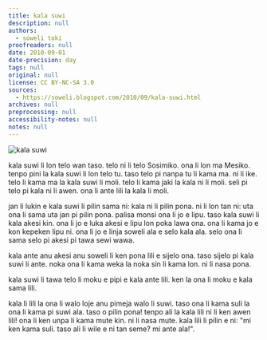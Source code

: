 ```yaml
---
title: kala suwi
description: null
authors:
  - soweli toki
proofreaders: null
date: 2010-09-01
date-precision: day
tags: null
original: null
license: CC BY-NC-SA 3.0
sources:
  - https://soweli.blogspot.com/2010/09/kala-suwi.html
archives: null
preprocessing: null
accessibility-notes: null
notes: null
---
```


<!-- https://picasaweb.google.com/lh/photo/v8UVdVu4xeT8fxTfQDIQsw -->
![kala suwi](https://blogger.googleusercontent.com/img/b/R29vZ2xl/AVvXsEhIS-ljWSfhw6u5SEXdQltBoGVfycTVBsz4KZRaDxwBtuKbkLdSpCy0_WN2LKlfzb7vodF4H47KWFxcQVKvgXB11TDqmgdP1llP9Nw_vxOnLidlwBeftjpS_UYh9qmnVzyAnjckGvLpSL4/s320/kala-suwi.jpg)

kala suwi li lon telo wan taso. telo ni li telo Sosimiko. ona li lon ma Mesiko. tenpo pini la kala suwi li lon telo tu. taso telo pi nanpa tu li kama ma. ni li ike. telo li kama ma la kala suwi li moli. telo li kama jaki la kala ni li moli. seli pi telo pi kala ni li awen. ona li ante lili la kala li moli.

jan li lukin e kala suwi li pilin sama ni: kala ni li pilin pona. ni li lon tan ni: uta ona li sama uta jan pi pilin pona. palisa monsi ona li jo e lipu. taso kala suwi li kala akesi kin. ona li jo e luka akesi e lipu lon poka lawa ona. ona li kama jo e kon kepeken lipu ni. ona li jo e linja soweli ala e selo kala ala. selo ona li sama selo pi akesi pi tawa sewi wawa.

kala ante anu akesi anu soweli li ken pona lili e sijelo ona. taso sijelo pi kala suwi li ante. noka ona li kama weka la noka sin li kama lon. ni li nasa pona.

kala suwi li tawa telo li moku e pipi e kala ante lili. ken la ona li moku e kala sama lili.

kala li lili la ona li walo loje anu pimeja walo li suwi. taso ona li kama suli la ona li kama pi suwi ala. taso o pilin pona! tenpo ali la kala lili ni li ken awen lili! ona li ken unpa li kama mute kin. ni li nasa mute. kala lili li pilin e ni: "mi ken kama suli. taso ali li wile e ni tan seme? mi ante ala!". 
